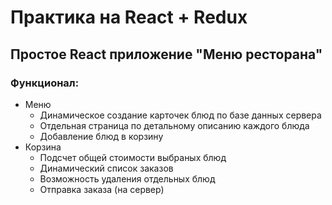 # Практика на React + Redux 
## Простое React приложение "Меню ресторана"
### Функционал:
- Меню
  - Динамическое создание карточек блюд по базе данных сервера 
  - Отдельная страница по детальному описанию каждого блюда 
  - Добавление блюд в корзину 
- Корзина
  - Подсчет общей стоимости выбраных блюд 
  - Динамический список заказов
  - Возможность удаления отдельных блюд 
  - Отправка заказа (на сервер)
